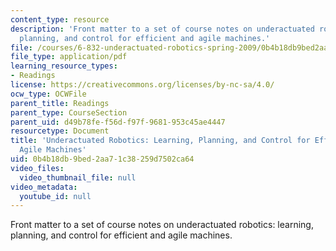 ```yaml
---
content_type: resource
description: 'Front matter to a set of course notes on underactuated robotics: learning,
  planning, and control for efficient and agile machines.'
file: /courses/6-832-underactuated-robotics-spring-2009/0b4b18db9bed2aa71c38259d7502ca64_MIT6_832s09_read_preface.pdf
file_type: application/pdf
learning_resource_types:
- Readings
license: https://creativecommons.org/licenses/by-nc-sa/4.0/
ocw_type: OCWFile
parent_title: Readings
parent_type: CourseSection
parent_uid: d49b78fe-f56d-f97f-9681-953c45ae4447
resourcetype: Document
title: 'Underactuated Robotics: Learning, Planning, and Control for Efficient and
  Agile Machines'
uid: 0b4b18db-9bed-2aa7-1c38-259d7502ca64
video_files:
  video_thumbnail_file: null
video_metadata:
  youtube_id: null
---
```

Front matter to a set of course notes on underactuated robotics: learning, planning, and control for efficient and agile machines.